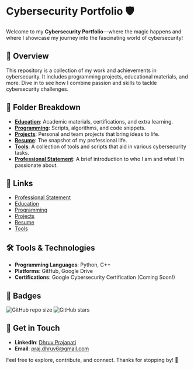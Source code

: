 # Cybersecurity Portfolio 🛡️

Welcome to my **Cybersecurity Portfolio**—where the magic happens and where I showcase my journey into the fascinating world of cybersecurity!

## 🚀 Overview

This repository is a collection of my work and achievements in cybersecurity. It includes programming projects, educational materials, and more. Dive in to see how I combine passion and skills to tackle cybersecurity challenges.

## 📂 Folder Breakdown

- **[Education](./Education)**: Academic materials, certifications, and extra learning.
- **[Programming](./Programming)**: Scripts, algorithms, and code snippets.
- **[Projects](./Projects)**: Personal and team projects that bring ideas to life.
- **[Resume](./Resume)**: The snapshot of my professional life.
- **[Tools](./Tools)**: A collection of tools and scripts that aid in various cybersecurity tasks.
- **[Professional Statement](./Professional%20Statement)**: A brief introduction to who I am and what I’m passionate about.

## 🔗 Links

- [Professional Statement](./Professional%20Statement)
- [Education](./Education)
- [Programming](./Programming)
- [Projects](./Projects)
- [Resume](./Resume)
- [Tools](./Tools)

## 🛠️ Tools & Technologies

- **Programming Languages**: Python, C++
- **Platforms**: GitHub, Google Drive
- **Certifications**: Google Cybersecurity Certification (Coming Soon!)

## 📝 Badges

![GitHub repo size](https://img.shields.io/github/repo-size/dpraj611/cybersecurity-portfolio-)
![GitHub stars](https://img.shields.io/github/stars/dpraj611/cybersecurity-portfolio-)

## 📢 Get in Touch

- **LinkedIn**: [Dhruv Prajapati](https://www.linkedin.com/in/dpraj611)
- **Email**: [praj.dhruv6@gmail.com](mailto:praj.dhruv6@gmail.com)

Feel free to explore, contribute, and connect. Thanks for stopping by! 🚀
